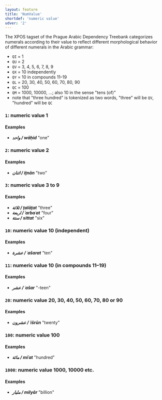 ```yaml
---
layout: feature
title: 'NumValue'
shortdef: 'numeric value'
udver: '2'
---
```


The XPOS tagset of the Prague Arabic Dependency Treebank categorizes
numerals according to their value to reflect different morphological
behavior of different numerals in the Arabic grammar:

* `QI` = 1
* `QU` = 2
* `QV` = 3, 4, 5, 6, 7, 8, 9
* `QX` = 10 independently
* `QY` = 10 in compounds 11–19
* `QL` = 20, 30, 40, 50, 60, 70, 80, 90
* `QC` = 100
* `QM` = 1000, 10000, ...; also 10 in the sense "tens (of)"
* note that "three hundred" is tokenized as two words, "three" will be `QV`, "hundred" will be `QC`

### <a name="1">`1`</a>: numeric value 1

#### Examples

* _<b>واحد / wāḥid</b>_ "one"

### <a name="2">`2`</a>: numeric value 2

#### Examples

* _<b>اثنان / iṯnān</b>_ "two"

### <a name="3">`3`</a>: numeric value 3 to 9

#### Examples

* _<b>ثلاثة / ṯalāṯat</b>_ "three"
* _<b>اربعة / ʾarbaʿat</b>_ "four"
* _<b>ستة / sittat</b>_ "six"

### <a name="10">`10`</a>: numeric value 10 (independent)

#### Examples

* _<b>عشرة / ʿašarat</b>_ "ten"

### <a name="11">`11`</a>: numeric value 10 (in compounds 11–19)

#### Examples

* _<b>عشر / ʿašar</b>_ "-teen"

### <a name="20">`20`</a>: numeric value 20, 30, 40, 50, 60, 70, 80 or 90

#### Examples

* _<b>عشرون / ʿišrūn</b>_ "twenty"

### <a name="100">`100`</a>: numeric value 100

#### Examples

* _<b>مائة / miʾat</b>_ "hundred"

### <a name="1000">`1000`</a>: numeric value 1000, 10000 etc.

#### Examples

* _<b>مليار / milyār</b>_ "billion"

<!-- Interlanguage links updated Po 6. listopadu 2023, 21:41:57 CET -->
